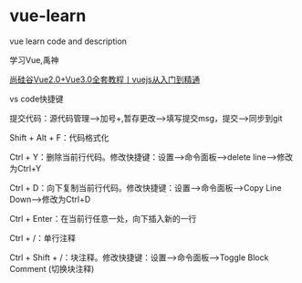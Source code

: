 # vue-learn
vue learn code and description

学习Vue,禹神

[尚硅谷Vue2.0+Vue3.0全套教程丨vuejs从入门到精通](https://www.bilibili.com/video/BV1Zy4y1K7SH?p=1)

vs code快捷键

提交代码：源代码管理-->加号+,暂存更改-->填写提交msg，提交-->同步到git

Shift + Alt + F：代码格式化

Ctrl + Y：删除当前行代码。修改快捷键：设置-->命令面板-->delete line-->修改为Ctrl+Y

Ctrl + D：向下复制当前行代码。修改快捷键：设置-->命令面板-->Copy Line Down-->修改为Ctrl+D

Ctrl + Enter：在当前行任意一处，向下插入新的一行

Ctrl + /：单行注释

Ctrl + Shift + /：块注释。修改快捷键：设置-->命令面板-->Toggle Block Comment (切换块注释)
